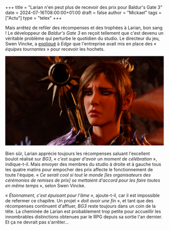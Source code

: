 +++
title = "Larian n'en peut plus de recevoir des prix pour Baldur's Gate 3"
date = 2024-07-16T08:00:00+01:00
draft = false
author = "Mickael"
tags = ["Actu"]
type = "telex"
+++

Mais arrêtez de refiler des récompenses et des trophées à Larian, bon sang ! Le développeur de *Baldur's Gate 3* en reçoit tellement que c'est devenu un véritable problème qui perturbe le quotidien du studio. Le directeur du jeu, Swen Vincke, a [expliqué](https://www.gamesradar.com/games/baldur-s-gate/baldurs-gate-3-won-so-many-awards-that-it-started-to-affect-development-forcing-larian-to-send-rotating-teams-of-devs-to-ceremonies/) à *Edge* que l'entreprise avait mis en place des « *équipes tournantes* » pour recevoir les hochets.

![Baldur's Gate 3](shadowheart-BG3.jpg "Encore une récompense ?!")

Bien sûr, Larian apprécie toujours les récompenses saluant l'excellent boulot réalisé sur *BG3*, « *c'est super d'avoir un moment de célébration* », indique-t-il. Mais envoyer des membres du studio à droite et à gauche tous les quatre matins pour empocher des prix affecte le fonctionnement de toute l'équipe. « *Ce serait cool si tout le monde [les organisateurs des cérémonies de remises de prix] se mettaient d'accord pour les faire toutes en même temps* », selon Swen Vincke.

« *Étonnament, c'est épuisant pour l'âme* », ajoute-t-il, car il est impossible de refermer ce chapitre. Un projet « *doit avoir une fin* », et tant que des récompenses continuent d'affluer, *BG3* reste toujours dans un coin de la tête. La cheminée de Larian est probablement trop petite pour accueillir les innombrables distinctions obtenues par le RPG depuis sa sortie l'an dernier. Et ça ne devrait pas s'arrêter…